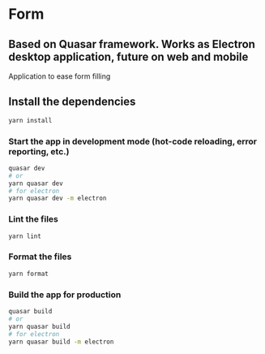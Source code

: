 # Form

## Based on Quasar framework. Works as Electron desktop application, future on web and mobile

Application to ease form filling

## Install the dependencies

```bash
yarn install
```

### Start the app in development mode (hot-code reloading, error reporting, etc.)

```bash
quasar dev
# or
yarn quasar dev
# for electron
yarn quasar dev -m electron
```

### Lint the files

```bash
yarn lint
```

### Format the files

```bash
yarn format
```

### Build the app for production

```bash
quasar build
# or
yarn quasar build
# for electron
yarn quasar build -m electron
```
